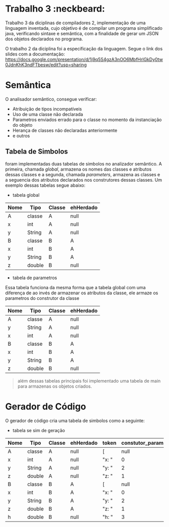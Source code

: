 # Trabalho 3 :neckbeard:
Trabalho 3  da diciplinas de compiladores 2, implementação de uma linguagem inventada, cujo objetivo
é de compilar um programa simplificado java, verificando sintaxe e semântica, com a finalidade
de gerar um JSON dos objetos declarados no programa.

O trabalho 2 da diciplina foi a especificação da linguagem. Segue o link dos slides com a 
documentação: https://docs.google.com/presentation/d/1j9q5S4gzA3nOO6MbfHrlGkDy0tw0JdnKhK3ndFTbesw/edit?usp=sharing

# Semântica

O analisador semântico, consegue verificar:
* Atribuição de tipos incompatíveis
* Uso de uma classe não declarada
* Parametros enviados errado para o classe no momento da instanciação do objeto
* Herança de classes não declaradas anteriormente
* e outros


## Tabela de Simbolos

foram implementadas duas tabelas de simbolos no analizador semântico. A primeira,
chamada _global_, armazena os nomes das classes e atributos dessas classes e a segunda,
 chamada _parameters_, armazena as classes e a seguencia dos atributos declarados nos
 construtores dessas classes. Um exemplo dessas tabelas segue abaixo:
 
 * tabela global
 
 Nome | Tipo | Classe | ehHerdado |
 ----|  ----|  -----|   ------    | 
 A   | classe | A   | null      |
 x    | int   | A   | null      |
 y    | String | A | null
 B     | classe | B | A |
 x | int| B | A
 y | String | B | A
 z | double | B | null
  
 * tabela de parametros
 
Essa tabela funciona da mesma forma que a tabela global com uma diferença
de ao invés de armazenar os atributos da classe, ele armaze os parametros
do construtor da classe
 
Nome | Tipo | Classe | ehHerdado |
----|  ----|  -----|   ------    | 
A   | classe | A   | null      |
 y    | String | A | null
x    | int   | A   | null      |
 B     | classe | B | A |
 x | int| B | A
 y | String | B | A
 z | double | B | null

> além dessas tabelas principais foi implementado uma tabela de main para 
armazenas os objetos criados.

# Gerador de Código

O gerador de código cria uma tabela de simbolos como a seguinte:

* tabela se sim de geração

Nome | Tipo | Classe | ehHerdado | token | constutor_param | valor |
----|  ----|  -----|   ------    | ----| -----| ---|
A   | classe | A    | null | [| null | null
x | int| A | null | "x: " | 0 | null
y | String | A | null | "y: " | 2 | null
z | double | A | null| "z: " | 1 |1.5
B | classe | B | A | [ | null | null
x | int| B | A | "x: " | 0 | null
y | String | B | A | "y: " | 2 |  null
z | double | B | A| "z: " | 1 | 1.5
h | double | B | null| "h: " | 3 | null


